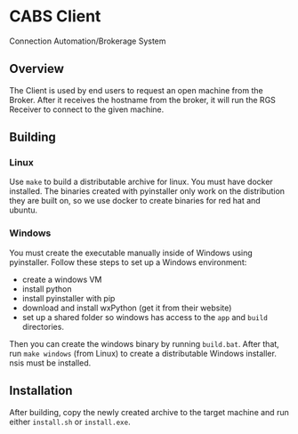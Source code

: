 # CABS Client
Connection Automation/Brokerage System

## Overview
The Client is used by end users to request an open machine from the Broker. After it receives
the hostname from the broker, it will run the RGS Receiver to connect to the given machine.

## Building
### Linux
Use `make` to build a distributable archive for linux. You must have docker
installed. The binaries created with pyinstaller only work on the distribution
they are built on, so we use docker to create binaries for red hat and ubuntu.

### Windows
You must create the executable manually inside of Windows using pyinstaller.
Follow these steps to set up a Windows environment:
 - create a windows VM
 - install python
 - install pyinstaller with pip
 - download and install wxPython (get it from their website)
 - set up a shared folder so windows has access to the `app` and `build`
   directories.

Then you can create the windows binary by running `build.bat`. After that, run `make windows`
(from Linux) to create a distributable Windows installer. nsis must be installed.

## Installation
After building, copy the newly created archive to the target machine and run either `install.sh`
or `install.exe`.
